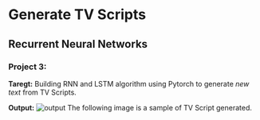 # Generate TV Scripts
## Recurrent Neural Networks
### Project 3:
**Taregt:**
Building RNN and LSTM algorithm using Pytorch to generate _new text_ from TV Scripts.

**Output:**
![output](https://github.com/Yasmin-Hesham/Deep-Learning-Udacity-Nanodegree/blob/master/project3/sample_output/part_of_script.PNG)
The following image is a sample of TV Script generated.